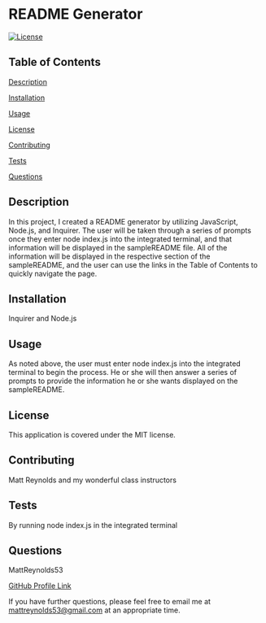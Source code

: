 # README Generator
[![License](https://img.shields.io/badge/License-MIT-blue.svg)](https://opensource.org/licenses/MIT)

## Table of Contents
<a href="#description">Description</a>

<a href="#installation">Installation</a>

<a href="#usage">Usage</a>

<a href="#license">License</a>

<a href="#contributing">Contributing</a>

<a href="#tests">Tests</a>

<a href="#questions">Questions</a>

<div id="description"></div>

## Description
In this project, I created a README generator by utilizing JavaScript, Node.js, and Inquirer. The user will be taken through a series of prompts once they enter node index.js into the integrated terminal, and that information will be displayed in the sampleREADME file. All of the information will be displayed in the respective section of the sampleREADME, and the user can use the links in the Table of Contents to quickly navigate the page.

<div id="installation"></div>

## Installation
Inquirer and Node.js

<div id="usage"></div>

## Usage
As noted above, the user must enter node index.js into the integrated terminal to begin the process. He or she will then answer a series of prompts to provide the information he or she wants displayed on the sampleREADME.

<div id="license"></div>

## License
This application is covered under the MIT license.

<div id="contributing"></div>

## Contributing
Matt Reynolds and my wonderful class instructors

<div id="tests"></div>

## Tests
By running node index.js in the integrated terminal

<div id="questions"></div>

## Questions
MattReynolds53

<a href="https://github.com/MattReynolds53">GitHub Profile Link</a>


If you have further questions, please feel free to email me at mattreynolds53@gmail.com at an appropriate time.

